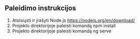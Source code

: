 ## Paleidimo instrukcijos

1. Atsisiųsti ir įrašyti Node.js https://nodejs.org/en/download/
2. Projekto direktorijoje paleisti komandą npm install
3. Projekto direktorijoje paleisti komandą ng serve
